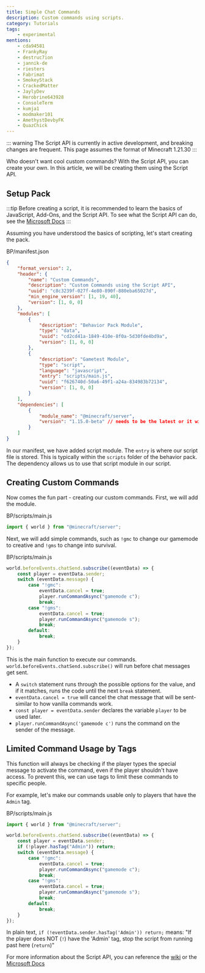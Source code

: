 ```yaml
---
title: Simple Chat Commands
description: Custom commands using scripts.
category: Tutorials
tags:
    - experimental
mentions:
    - cda94581
    - FrankyRay
    - destruc7ion
    - jannik-de
    - riesters
    - Fabrimat
    - SmokeyStack
    - CrackedMatter
    - JaylyDev
    - Herobrine643928
    - ConsoleTerm
    - kumja1
    - modmaker101
    - AmethystDevbyFK
    - QuazChick
---
```


::: warning
The Script API is currently in active development, and breaking changes are frequent. This page assumes the format of Minecraft 1.21.30
:::

Who doesn't want cool custom commands? With the Script API, you can create your own. In this article, we will be creating them using the Script API.

## Setup Pack

:::tip
Before creating a script, it is recommended to learn the basics of JavaScript, Add-Ons, and the Script API. To see what the Script API can do, see the [Microsoft Docs](https://learn.microsoft.com/en-us/minecraft/creator/scriptapi/)
:::

Assuming you have understood the basics of scripting, let's start creating the pack.

<CodeHeader>BP/manifest.json</CodeHeader>

```json
{
    "format_version": 2,
    "header": {
        "name": "Custom Commands",
        "description": "Custom Commands using the Script API",
        "uuid": "c8c3239f-027f-4e80-890f-880eba65027d",
        "min_engine_version": [1, 19, 40],
        "version": [1, 0, 0]
    },
    "modules": [
        {
            "description": "Behavior Pack Module",
            "type": "data",
            "uuid": "cd2cd41a-1849-410e-8f0a-5d30fde4bd9a",
            "version": [1, 0, 0]
        },
        {
            "description": "Gametest Module",
            "type": "script",
            "language": "javascript",
            "entry": "scripts/main.js",
            "uuid": "f626740d-50a6-49f1-a24a-834983b72134",
            "version": [1, 0, 0]
        }
    ],
    "dependencies": [
        {
            "module_name": "@minecraft/server",
            "version": "1.15.0-beta" // needs to be the latest or it will break ( latest as of 1.21.30 )
        }
    ]
}
```

In our manifest, we have added script module. The `entry` is where our script file is stored. This is typically within the `scripts` folder of the behavior pack. The dependency allows us to use that script module in our script.

<FolderView :paths="[
    'BP/manifest.json',
    'BP/pack_icon.png',
    'BP/scripts/main.js'
]" />

## Creating Custom Commands

Now comes the fun part - creating our custom commands. First, we will add the module.

<CodeHeader>BP/scripts/main.js</CodeHeader>

```js
import { world } from "@minecraft/server";
```

Next, we will add simple commands, such as `!gmc` to change our gamemode to creative and `!gms` to change into survival.

<CodeHeader>BP/scripts/main.js</CodeHeader>

```js
world.beforeEvents.chatSend.subscribe((eventData) => {
    const player = eventData.sender;
    switch (eventData.message) {
        case "!gmc":
            eventData.cancel = true;
            player.runCommandAsync("gamemode c");
            break;
        case "!gms":
            eventData.cancel = true;
            player.runCommandAsync("gamemode s");
            break;
        default:
            break;
    }
});
```

This is the main function to execute our commands. `world.beforeEvents.chatSend.subscribe()` will run before chat messages get sent.

-   A `switch` statement runs through the possible options for the value, and if it matches, runs the code until the next `break` statement.
-   `eventData.cancel = true` will cancel the chat message that will be sent- similar to how vanilla commands work.
-   `const player = eventData.sender` declares the variable `player` to be used later.
-   `player.runCommandAsync('gamemode c')` runs the command on the sender of the message.

## Limited Command Usage by Tags

This function will always be checking if the player types the special message to activate the command, even if the player shouldn't have access. To prevent this, we can use tags to limit these commands to specific people.

For example, let's make our commands usable only to players that have the `Admin` tag.

<CodeHeader>BP/scripts/main.js</CodeHeader>

```js
import { world } from "@minecraft/server";

world.beforeEvents.chatSend.subscribe((eventData) => {
    const player = eventData.sender;
    if (!player.hasTag("Admin")) return;
    switch (eventData.message) {
        case "!gmc":
            eventData.cancel = true;
            player.runCommandAsync("gamemode c");
            break;
        case "!gms":
            eventData.cancel = true;
            player.runCommandAsync("gamemode s");
            break;
        default:
            break;
    }
});
```

In plain text, `if (!eventData.sender.hasTag('Admin')) return;` means: "If the player does NOT (`!`) have the 'Admin' tag, stop the script from running past here (`return`)"

For more information about the Script API, you can reference the [wiki](/scripting/scripting-intro) or the [Microsoft Docs](https://docs.microsoft.com/en-us/minecraft/creator/documents/gametestgettingstarted)
